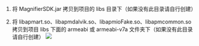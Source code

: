 1. 将 MagnifierSDK.jar 拷贝到项目的 libs 目录下（如果没有此目录请自行创建）

2. 将 libapmart.so、libapmdalvik.so、libapmioFake.so、libapmcommon.so 拷贝到项目 libs 下面的 armeabi 或 armeabi-v7a 文件夹下（如果没有此目录请自行创建）
![](http://imgcache.tce.fsphere.cn/static/main.qcloudimg.com/raw/3b9257b0da7f008cf767cd5a15b8e8a7.png)